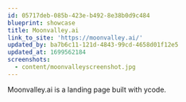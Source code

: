 ```yaml
---
id: 05717deb-085b-423e-b492-8e38b0d9c484
blueprint: showcase
title: Moonvalley.ai
link_to_site: 'https://moonvalley.ai/'
updated_by: ba7b6c11-121d-4843-99cd-4658d01f12e5
updated_at: 1699562184
screenshots:
  - content/moonvalleyscreenshot.jpg
---
```

Moonvalley.ai is a landing page built with ycode.